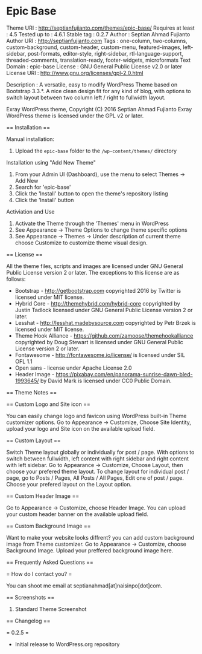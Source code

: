 # Epic Base
 Theme URI         : http://septianfujianto.com/themes/epic-base/
 Requires at least : 4.5
 Tested up to      : 4.6.1
 Stable tag        : 0.2.7
 Author            : Septian Ahmad Fujianto
 Author URI        : http://septianfujianto.com
 Tags              : one-column, two-columns, custom-background, custom-header, custom-menu, featured-images, left-sidebar, post-formats, editor-style, right-sidebar, rtl-language-support, threaded-comments, translation-ready, footer-widgets, microformats
 Text Domain       : epic-base
 License           : GNU General Public License v2.0 or later
 License URI       : http://www.gnu.org/licenses/gpl-2.0.html

Description        : A versatile, easy to modify WordPress Theme based on Bootstrap 3.3.*. A nice clean design fit for any kind of blog, with options to switch layout between two column left / right to fullwidth layout.

Exray WordPress theme, Copyright (C) 2016 Septian Ahmad Fujianto 
Exray WordPress theme is licensed under the GPL v2 or later.

== Installation ==

Manual installation:

1. Upload the `epic-base` folder to the `/wp-content/themes/` directory

Installation using "Add New Theme"

1. From your Admin UI (Dashboard), use the menu to select Themes -> Add New
2. Search for 'epic-base'
3. Click the 'Install' button to open the theme's repository listing
4. Click the 'Install' button

Activiation and Use

1. Activate the Theme through the 'Themes' menu in WordPress
2. See Appearance -> Theme Options to change theme specific options
3. See Appearance -> Themes -> Under description of current theme choose Customize to customize theme visual design.

== License ==

All the theme files, scripts and images are licensed under GNU General Public License version 2 or later.
The exceptions to this license are as follows:
* Bootstrap - http://getbootstrap.com copyrighted 2016 by Twitter is licensed under MIT license.
* Hybrid Core - http://themehybrid.com/hybrid-core copyrighted by Justin Tadlock licensed under GNU General Public License version 2 or later.
* Lesshat - http://lesshat.madebysource.com copyrighted by Petr Brzek is licensed under MIT license.
* Theme Hook Alliance - https://github.com/zamoose/themehookalliance copyrighted by Doug Stewart is licensed under GNU General Public License version 2 or later.
* Fontawesome - http://fontawesome.io/license/ is licensed under SIL OFL 1.1
* Open sans - license under Apache License 2.0
* Header Image - https://pixabay.com/en/panorama-sunrise-dawn-bled-1993645/ by David Mark is licensed under CC0 Public Domain.

== Theme Notes ==

== Custom Logo and Site icon ==

You can easily change logo and favicon using WordPress built-in Theme customizer options. Go to Appearance -> Customize, Choose Site Identity, upload your logo and Site icon on the available upload field.

== Custom Layout ==

Switch Theme layout globally or individually for post / page. With options to switch between fullwidth, left content with right sidebar and right content with left sidebar. Go to Appearance -> Customize, Choose Layout, then choose your prefered theme layout. To change layout for individual post / page, go to Posts / Pages, All Posts / All Pages, Edit one of post / page. Choose your prefered layout on the Layout option.

== Custom Header Image ==

Go to Appearance -> Customize, choose Header Image. You can upload your custom header banner on the available upload field.

== Custom Background Image == 

Want to make your website looks diffrent? you can add custom background image from Theme customizer. Go to Appearance -> Customize, choose Background Image. Upload your preffered background image here.

== Frequently Asked Questions ==

= How do I contact you? =

You can shoot me email at septianahmad[at]naisinpo[dot]com.

== Screenshots ==

1. Standard Theme Screenshot

== Changelog ==

= 0.2.5 =
* Initial release to WordPress.org repository